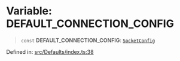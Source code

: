 # Variable: DEFAULT\_CONNECTION\_CONFIG

> `const` **DEFAULT\_CONNECTION\_CONFIG**: [`SocketConfig`](../type-aliases/SocketConfig.md)

Defined in: [src/Defaults/index.ts:38](https://github.com/Fokusdotid/Baileys/blob/4aa08196a497251af5be42856601e02d8a85cce8/src/Defaults/index.ts#L38)

